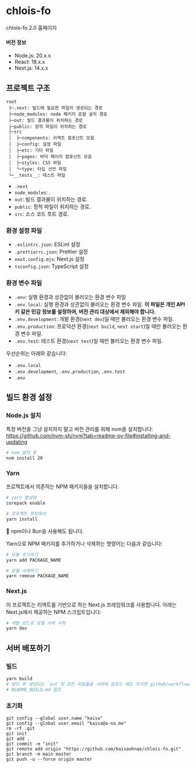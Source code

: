 # chlois-fo

chlois-fo 2.0 홈페이지

#### 버전 정보

- Node.js: 20.x.x
- React: 18.x.x
- Next.js: 14.x.x

## 프로젝트 구조

```
root
 ├─.next: 빌드에 필요한 파일이 생성되는 경로
 ├─node_modules: node 패키지 로컬 설치 경로
 ├─out: 빌드 결과물이 위치하는 경로
 ├─public: 정적 파일이 위치하는 경로
 ├─src
 │  ├─components: 리액트 컴포넌트 모음
 │  ├─config: 설정 파일
 │  ├─etc: 기타 파일
 │  ├─pages: 바닥 페이지 컴포넌트 모음
 │  ├─styles: CSS 파일
 │  └─type: 타입 선언 파일
 └─__tests__: 테스트 파일
```

- `.next`
- `node_modules`: .
- `out`: 빌드 결과물이 위치하는 경로.
- `public`: 정적 파일이 위치하는 경로.
- `src`: 소스 코드 루트 경로.

### 환경 설정 파일

- `.eslintrc.json`: ESLint 설정
- `.prettierrc.json`: Prettier 설정
- `next.config.mjs`: Next.js 설정
- `tsconfig.json`: TypeScript 설정

### 환경 변수 파일

- `.env`: 실행 환경과 상관없이 불러오는 환경 변수 파일
- `.env.local`: 실행 환경과 상관없이 불러오는 환경 변수 파일. **이 파일은 개인 API 키 같은 민감 정보를 설정하며, 버전 관리 대상에서 제외해야 합니다.**
- `.env.development`: 개발 환경(`next dev`)일 때만 불러오는 환경 변수 파일.
- `.env.production`: 프로덕션 환경(`next build`, `next start`)일 때만 불러오는 환경 변수 파일.
- `.env.test`: 테스트 환경(`next test`)일 때만 불러오는 환경 변수 파일.

우선순위는 아래와 같습니다:

- `.env.local`
- `.env.development`, `.env.production`, `.env.test`
- `.env`

## 빌드 환경 설정

### Node.js 설치

특정 버전을 그냥 설치하지 말고 버전 관리를 위해 nvm을 설치합니다: https://github.com/nvm-sh/nvm?tab=readme-ov-file#installing-and-updating

```bash
# nvm 설치 후 
nvm install 20
```

### Yarn

프로젝트에서 의존하는 NPM 패키지들을 설치합니다.

```bash
# yarn 활성화
corepack enable

# 프로젝트 루트에서
yarn install
```

🚨 npm이나 Bun을 사용해도 됩니다.

Yarn으로 NPM 패키지를 추가하거나 삭제하는 명령어는 다음과 같습니다:

```bash
# 모듈 추가하기
yarn add PACKAGE_NAME

# 모듈 삭제하기
yarn remove PACKAGE_NAME
```

### Next.js

이 프로젝트는 리액트를 기반으로 하는 Next.js 프레임워크를 사용합니다. 아래는 Next.js에서 제공하는 NPM 스크립트입니다:

```bash
# 개발 모드로 로컬 서버 시작
yarn dev
```

## 서버 배포하기

### 빌드

```bash
yarn build 
# 빌드 후 생성되는 `out`의 모든 파일들을 서버에 업로드 해도 되지만 github/workflows/deploy.yml 사용 
# README_BUILD.md 참조 
```

### 초기화
```
git config --global user.name "kaisa"
git config --global user.email "kaisa@a-na.me"
rm -rf .git
git init
git add .
git commit -m "init"
git remote add origin "https://github.com/kaisaohnae/chlois-fo.git"
git branch -m main master
git push -u --force origin master
```
